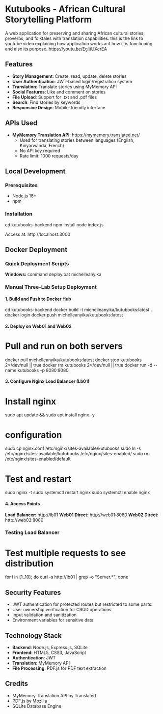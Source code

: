 # Kutubooks - African Cultural Storytelling Platform

A web application for preserving and sharing African cultural stories, proverbs, and folktales with translation capabilities.
this is the link to youtube video explaining how application works anf how it is functioning and also its purpose.
https://youtu.be/EglitUXcrEA

## Features

- **Story Management**: Create, read, update, delete stories
- **User Authentication**: JWT-based login/registration system
- **Translation**: Translate stories using MyMemory API
- **Social Features**: Like and comment on stories
- **File Upload**: Support for .txt and .pdf files
- **Search**: Find stories by keywords
- **Responsive Design**: Mobile-friendly interface

## APIs Used

- **MyMemory Translation API**: https://mymemory.translated.net/
  - Used for translating stories between languages (English, Kinyarwanda, French)
  - No API key required
  - Rate limit: 1000 requests/day

## Local Development

### Prerequisites

- Node.js 18+
- npm
### Installation
cd kutubooks-backend
npm install
node index.js

Access at: http://localhost:3000

## Docker Deployment
### Quick Deployment Scripts
**Windows:**
command
deploy.bat michelleanyika

### Manual Three-Lab Setup Deployment

#### 1. Build and Push to Docker Hub
cd kutubooks-backend
docker build -t michelleanyika/kutubooks:latest .
docker login
docker push michelleanyika/kutubooks:latest

#### 2. Deploy on Web01 and Web02
# Pull and run on both servers
docker pull michelleanyika/kutubooks:latest
docker stop kutubooks 2>/dev/null || true
docker rm kutubooks 2>/dev/null || true
docker run -d --name kutubooks -p 8080:8080 

#### 3. Configure Nginx Load Balancer (Lb01)
# Install nginx
sudo apt update && sudo apt install nginx -y

# configuration

sudo cp nginx.conf /etc/nginx/sites-available/kutubooks
sudo ln -s /etc/nginx/sites-available/kutubooks /etc/nginx/sites-enabled/
sudo rm /etc/nginx/sites-enabled/default

# Test and restart

sudo nginx -t
sudo systemctl restart nginx
sudo systemctl enable nginx

#### 4. Access Points
**Load Balancer:** http://lb01
**Web01 Direct:** http://web01:8080
**Web02 Direct:** http://web02:8080

### Testing Load Balancer
# Test multiple requests to see distribution
for i in {1..10}; do curl -s http://lb01 | grep -o "Server.*"; done

## Security Features

- JWT authentication for protected routes but restricted to some parts.
- User ownership verification for CRUD operations
- Input validation and sanitization
- Environment variables for sensitive data

## Technology Stack

- **Backend**: Node.js, Express.js, SQLite
- **Frontend**: HTML5, CSS3, JavaScript
- **Authentication**: JWT
- **Translation**: MyMemory API
- **File Processing**: PDF.js for PDF text extraction

## Credits

- MyMemory Translation API by Translated
- PDF.js by Mozilla
- SQLite Database Engine
